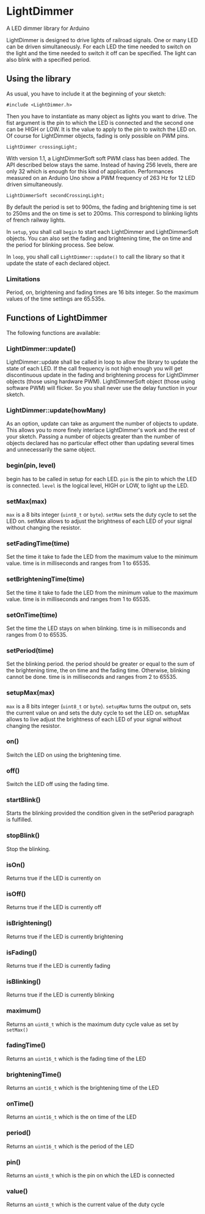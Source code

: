 # LightDimmer

A LED dimmer library for Arduino

LightDimmer is designed to drive lights of railroad signals.
One or many LED can be driven simultaneously. For each LED
the time needed to switch on the light and the time needed
to switch it off can be specified. The light can also blink
with a specified period.

## Using the library

As usual, you have to include it at the beginning of your sketch:

```
#include <LightDimmer.h>
```

Then you have to instantiate as many object as lights you want to drive.
The fist argument is the pin to which the LED is connected and the
second one can be HIGH or LOW. It is the value to apply to the pin
to switch the LED on. Of course for LightDimmer objects, fading is only
possible on PWM pins.

```
LightDimmer crossingLight;
```

With version 1.1, a LightDimmerSoft soft PWM class has been added. The API
described below stays the same. Instead of having 256 levels, there are only 32 which is enough for this kind of application.
Performances measured on an Arduino Uno show a PWM frequency of 263 Hz for
12 LED driven simultaneously.

```
LightDimmerSoft secondCrossingLight;
```

By default the period is set to 900ms, the fading and brightening time is set
to 250ms and the on time is set to 200ms. This correspond to blinking lights of french railway lights.

In ```setup```, you shall call ```begin``` to start each LightDimmer and LightDimmerSoft objects. You can also set the fading and brightening time, the on time and the period for blinking process. See below.

In ```loop```, you shall call ```LightDimmer::update()``` to call the library so that it update the state of each declared object.

### Limitations

Period, on, brightening and fading times are 16 bits integer. So the maximum values of the time settings are 65.535s.

## Functions of LightDimmer

The following functions are available:

### LightDimmer::update()

LightDimmer::update shall be called in loop to allow the library to update the state of each LED. If the call frequency is not high enough you will get discontinuous update in the fading and brightening process for LightDimmer objects (those using hardware PWM). LightDimmerSoft object (those using software PWM) will flicker. So you shall never use the delay function in your sketch.

### LightDimmer::update(howMany)

As an option, update can take as argument the number of objects to update. This allows you to more finely interlace LightDimmer's work and the rest of your sketch. Passing a number of objects greater than the number of objects declared has no particular effect other than updating several times and unnecessarily the same object.

### begin(pin, level)

begin has to be called in setup for each LED. ```pin``` is the pin to which the
LED is connected. ```level``` is the logical level, HIGH or LOW, to light up the LED.

### setMax(max)

```max``` is a 8 bits integer (```uint8_t``` or ```byte```). ```setMax``` sets the duty cycle to set the LED on. setMax allows to adjust the brightness of each LED of your signal without changing the resistor.

### setFadingTime(time)

Set the time it take to fade the LED from the maximum value to the
minimum value. time is in milliseconds and ranges from 1 to 65535.

### setBrighteningTime(time)

Set the time it take to fade the LED from the minimum value to the
maximum value. time is in milliseconds and ranges from 1 to 65535.

### setOnTime(time)

Set the time the LED stays on when blinking. time is in milliseconds and ranges from 0 to 65535.

### setPeriod(time)

Set the blinking period. the period should be greater or equal to the sum
of the brightening time, the on time and the fading time. Otherwise, blinking
cannot be done. time is in milliseconds and ranges from 2 to 65535.

### setupMax(max)

```max``` is a 8 bits integer (```uint8_t``` or ```byte```). ```setupMax``` turns the output on, sets the current value on and sets the duty cycle to set the LED on. setupMax allows to live adjust the brightness of each LED of your signal without changing the resistor.

### on()

Switch the LED on using the brightening time.

### off()

Switch the LED off using the fading time.

### startBlink()

Starts the blinking provided the condition given in the setPeriod paragraph is fulfilled.

### stopBlink()

Stop the blinking.

### isOn()

Returns true if the LED is currently on

### isOff()

Returns true if the LED is currently off

### isBrightening()

Returns true if the LED is currently brightening

### isFading()

Returns true if the LED is currently fading

### isBlinking()

Returns true if the LED is currently blinking

### maximum()

Returns an ```uint8_t``` which is the maximum duty cycle value as set by ```setMax()```

### fadingTime()

Returns an ```uint16_t``` which is the fading time of the LED

### brighteningTime()

Returns an ```uint16_t``` which is the brightening time of the LED

### onTime()

Returns an ```uint16_t``` which is the on time of the LED

### period()

Returns an ```uint16_t``` which is the period of the LED

### pin()

Returns an ```uint8_t``` which is the pin on which the LED is connected

### value()

Returns an ```uint8_t``` which is the current value of the duty cycle
